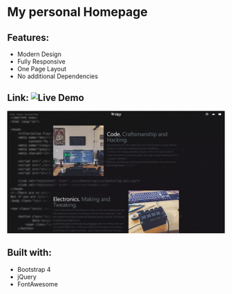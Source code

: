 # My personal Homepage

## Features:
- Modern Design
- Fully Responsive
- One Page Layout
- No additional Dependencies

## Link: ![Live Demo](https://jeujeus.de)

![image](https://raw.githubusercontent.com/JeuJeus/homepage/master/img/website.webp)

## Built with:
- Bootstrap 4
- jQuery
- FontAwesome
